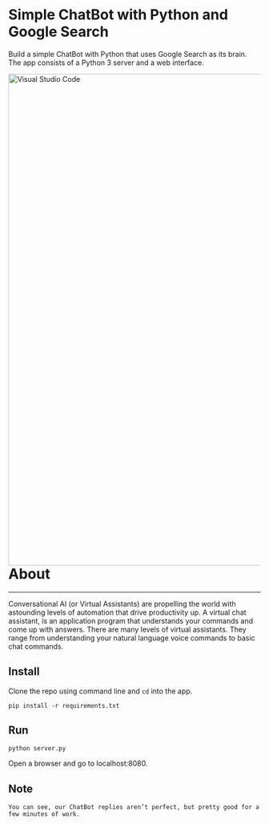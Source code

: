 # Simple ChatBot with Python and Google Search

Build a simple ChatBot with Python that uses Google Search as its brain. The app consists of a Python 3 server and a web interface.

<img align="left" alt="Visual Studio Code" width="980px" src="https://www.mii.co.id/-/media/20190203_call-blitz-chatbot-3dolphin/chatbot_feb2019.jpg?h=1424&w=2000&hash=8C8E1EE70D2384D52E54FF7626702076B2B08195" />

# About

---

Conversational AI (or Virtual Assistants) are propelling the world with astounding levels of automation that drive productivity up. A virtual chat assistant, is an application program that understands your commands and come up with answers. There are many levels of virtual assistants. They range from understanding your natural language voice commands to basic chat commands.

## Install

Clone the repo using command line and `cd` into the app.

```
pip install -r requirements.txt
```

## Run

```
python server.py
```

Open a browser and go to localhost:8080.

## Note

```
You can see, our ChatBot replies aren’t perfect, but pretty good for a few minutes of work.
